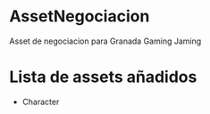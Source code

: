 # AssetNegociacion
Asset de negociacion para Granada Gaming Jaming

# Lista de assets añadidos

- Character
